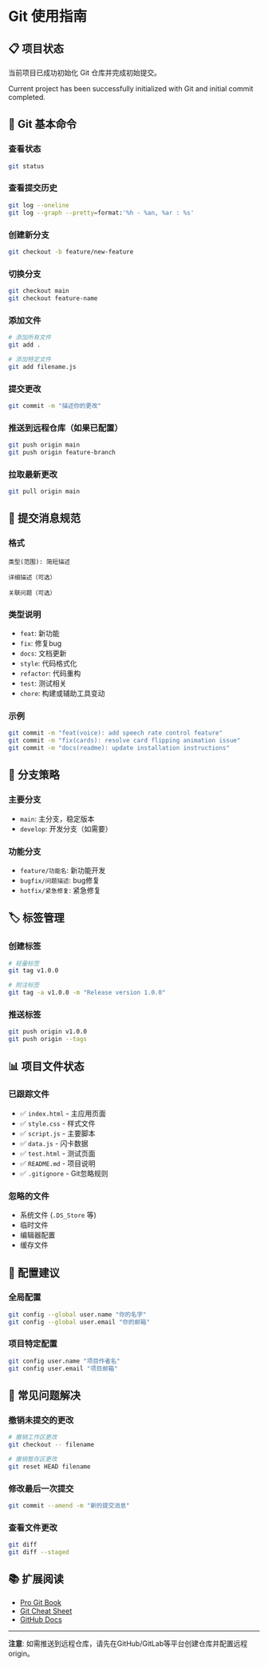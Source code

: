 # Git 使用指南

## 📋 项目状态

当前项目已成功初始化 Git 仓库并完成初始提交。

Current project has been successfully initialized with Git and initial commit completed.

## 🚀 Git 基本命令

### 查看状态
```bash
git status
```

### 查看提交历史
```bash
git log --oneline
git log --graph --pretty=format:'%h - %an, %ar : %s'
```

### 创建新分支
```bash
git checkout -b feature/new-feature
```

### 切换分支
```bash
git checkout main
git checkout feature-name
```

### 添加文件
```bash
# 添加所有文件
git add .

# 添加特定文件
git add filename.js
```

### 提交更改
```bash
git commit -m "描述你的更改"
```

### 推送到远程仓库（如果已配置）
```bash
git push origin main
git push origin feature-branch
```

### 拉取最新更改
```bash
git pull origin main
```

## 📝 提交消息规范

### 格式
```
类型(范围): 简短描述

详细描述（可选）

关联问题（可选）
```

### 类型说明
- `feat`: 新功能
- `fix`: 修复bug
- `docs`: 文档更新
- `style`: 代码格式化
- `refactor`: 代码重构
- `test`: 测试相关
- `chore`: 构建或辅助工具变动

### 示例
```bash
git commit -m "feat(voice): add speech rate control feature"
git commit -m "fix(cards): resolve card flipping animation issue"
git commit -m "docs(readme): update installation instructions"
```

## 🔄 分支策略

### 主要分支
- `main`: 主分支，稳定版本
- `develop`: 开发分支（如需要）

### 功能分支
- `feature/功能名`: 新功能开发
- `bugfix/问题描述`: bug修复
- `hotfix/紧急修复`: 紧急修复

## 🏷️ 标签管理

### 创建标签
```bash
# 轻量标签
git tag v1.0.0

# 附注标签
git tag -a v1.0.0 -m "Release version 1.0.0"
```

### 推送标签
```bash
git push origin v1.0.0
git push origin --tags
```

## 📊 项目文件状态

### 已跟踪文件
- ✅ `index.html` - 主应用页面
- ✅ `style.css` - 样式文件
- ✅ `script.js` - 主要脚本
- ✅ `data.js` - 闪卡数据
- ✅ `test.html` - 测试页面
- ✅ `README.md` - 项目说明
- ✅ `.gitignore` - Git忽略规则

### 忽略的文件
- 系统文件 (`.DS_Store` 等)
- 临时文件
- 编辑器配置
- 缓存文件

## 🔧 配置建议

### 全局配置
```bash
git config --global user.name "你的名字"
git config --global user.email "你的邮箱"
```

### 项目特定配置
```bash
git config user.name "项目作者名"
git config user.email "项目邮箱"
```

## 🚨 常见问题解决

### 撤销未提交的更改
```bash
# 撤销工作区更改
git checkout -- filename

# 撤销暂存区更改
git reset HEAD filename
```

### 修改最后一次提交
```bash
git commit --amend -m "新的提交消息"
```

### 查看文件更改
```bash
git diff
git diff --staged
```

## 📚 扩展阅读

- [Pro Git Book](https://git-scm.com/book)
- [Git Cheat Sheet](https://education.github.com/git-cheat-sheet-education.pdf)
- [GitHub Docs](https://docs.github.com)

---

**注意**: 如需推送到远程仓库，请先在GitHub/GitLab等平台创建仓库并配置远程origin。